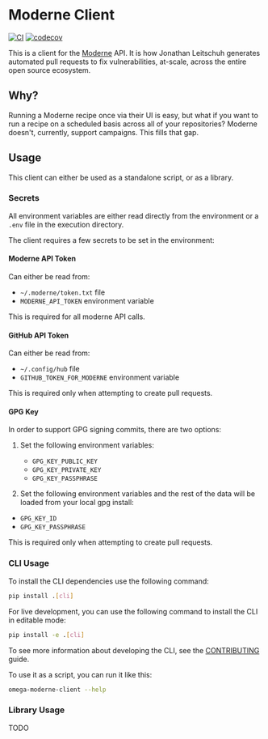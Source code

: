 # Moderne Client

[![CI](https://github.com/JLLeitschuh/moderne-client/actions/workflows/ci.yml/badge.svg)](https://github.com/JLLeitschuh/moderne-client/actions/workflows/ci.yml)
[![codecov](https://codecov.io/gh/JLLeitschuh/moderne-client/branch/main/graph/badge.svg?token=C05nBupDo7)](https://codecov.io/gh/JLLeitschuh/moderne-client)

This is a client for the [Moderne](https://moderne.io) API.
It is how Jonathan Leitschuh generates automated pull requests to fix vulnerabilities, at-scale, across the entire open source ecosystem.

## Why?

Running a Moderne recipe once via their UI is easy, but what if you want to run a recipe on a scheduled basis across
all of your repositories? Moderne doesn't, currently, support campaigns. This fills that gap.

## Usage

This client can either be used as a standalone script, or as a library.

### Secrets

All environment variables are either read directly from the environment or a `.env` file in the execution directory.

The client requires a few secrets to be set in the environment:

#### Moderne API Token
Can either be read from:
 - `~/.moderne/token.txt` file
 - `MODERNE_API_TOKEN` environment variable

This is required for all moderne API calls.

#### GitHub API Token
Can either be read from:
 - `~/.config/hub` file
 - `GITHUB_TOKEN_FOR_MODERNE` environment variable

This is required only when attempting to create pull requests.

#### GPG Key
In order to support GPG signing commits, there are two options:

1. Set the following environment variables:
   - `GPG_KEY_PUBLIC_KEY`
   - `GPG_KEY_PRIVATE_KEY`
   - `GPG_KEY_PASSPHRASE`

2. Set the following environment variables and the rest of the data will be loaded from your local gpg install:
 - `GPG_KEY_ID`
 - `GPG_KEY_PASSPHRASE`

This is required only when attempting to create pull requests.

### CLI Usage

To install the CLI dependencies use the following command:

```bash
pip install .[cli]
```

For live development, you can use the following command to install the CLI in editable mode:
```bash
pip install -e .[cli]
```
To see more information about developing the CLI, see the [CONTRIBUTING](CONTRIBUTING.md) guide.

To use it as a script, you can run it like this:

```bash
omega-moderne-client --help
```

### Library Usage
TODO
